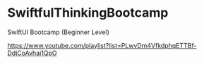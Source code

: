 # SwiftfulThinkingBootcamp
SwiftUI Bootcamp (Beginner Level)

https://www.youtube.com/playlist?list=PLwvDm4VfkdphqETTBf-DdjCoAvhai1QpO
